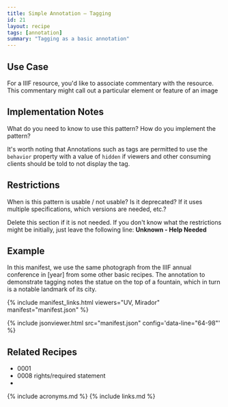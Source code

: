 ```yaml
---
title: Simple Annotation — Tagging
id: 21
layout: recipe
tags: [annotation]
summary: "Tagging as a basic annotation"
---
```


## Use Case

For a IIIF resource, you'd like to associate commentary with the resource. This commentary might call out a particular element or feature of an image

## Implementation Notes

What do you need to know to use this pattern?
How do you implement the pattern?

It's worth noting that Annotations such as tags are permitted to use the `behavior` property with a value of `hidden` if viewers and other consuming clients should be told to not display the tag.

## Restrictions

When is this pattern is usable / not usable? Is it deprecated? If it uses multiple specifications, which versions are needed, etc.? 

Delete this section if it is not needed.
If you don't know what the restrictions might be initially, just leave the following line:
**Unknown - Help Needed**

## Example

In this manifest, we use the same photograph from the IIIF annual conference in [year] from some other basic recipes. The annotation to demonstrate tagging notes the statue on the top of a fountain, which in turn is a notable landmark of its city.

{% include manifest_links.html viewers="UV, Mirador" manifest="manifest.json" %}

{% include jsonviewer.html src="manifest.json" config='data-line="64-98"' %}

## Related Recipes

* 0001
* 0008 rights/required statement
* 

{% include acronyms.md %}
{% include links.md %}

